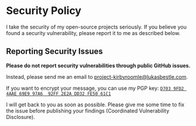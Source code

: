 # Security Policy

I take the security of my open-source projects seriously. If you believe you found a security vulnerability, please report it to me as described below.

## Reporting Security Issues

**Please do not report security vulnerabilities through public GitHub issues.**

Instead, please send me an email to <project-kirbyroomle@lukasbestle.com>.

If you want to encrypt your message, you can use my PGP key:
[`D703 9FD2 4AAE 69E9 97A6  92FF 2E2A DD32 FE50 61C1`](https://lukasbestle.com/pgp.asc)

I will get back to you as soon as possible. Please give me some time to fix the issue before publishing your findings (Coordinated Vulnerability Disclosure).
